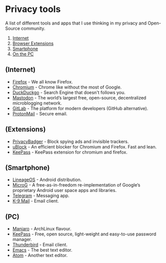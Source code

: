 # Privacy tools

A list of different tools and apps that I use thinking in my privacy and Open-Source community.

1. [Internet](##Internet)
2. [Browser Extensions](##Extensions) 
2. [Smartphone](##Smarhphone)
2. [On the PC](##PC)

## (Internet)

* [Firefox](https://www.mozilla.org/es-ES/firefox/) - We all know Firefox.
* [Chromium](http://www.chromium.org/) - Chrome like without the most of Google.
* [DuckDuckgo](https://duckduckgo.com/) - Search Engine that doesn't follows you.
* [Mastodon](https://joinmastodon.org/) - The world’s largest free, open-source, decentralized microblogging network.
* [GitLab](https://about.gitlab.com/) - The platform for modern developers (GitHub alternative).
* [ProtonMail](https://protonmail.com/) - Secure email.

## (Extensions)

* [PrivacyBadger](https://www.eff.org/privacybadger) - Block spying ads and invisible trackers.
* [uBlock](https://github.com/gorhill/uBlock) - An efficient blocker for Chromium and Firefox. Fast and lean.
* [KeePass](https://github.com/pfn/passifox) - KeePass extension for chromium and firefox.

## (Smartphone)

* [LineageOS](https://lineageos.org/) - Android distribution.
* [MicroG](https://microg.org/) - A free-as-in-freedom re-implementation of Google’s proprietary Android user space apps and libraries.
* [Telegram](https://telegram.org/) - Messaging app.
* [K-9 Mail](https://k9mail.github.io/) - Email client.

## (PC)

* [Manjaro](https://manjaro.org/) - ArchLinux flavour.
* [KeePass](http://keepass.info/) - Free, open source, light-weight and easy-to-use password manager.
* [Thunderbird](https://www.mozilla.org/es-ES/thunderbird/) - Email client.
* [Emacs](https://www.gnu.org/software/emacs/) - The best text editor.
* [Atom](https://github.atom.io/) - Another text editor.
